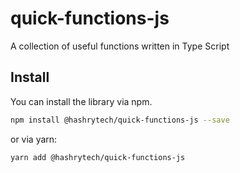 # quick-functions-js
A collection of useful functions written in Type Script

## Install

You can install the library via npm.

```bash
npm install @hashrytech/quick-functions-js --save
```

or via yarn:

```bash
yarn add @hashrytech/quick-functions-js
```